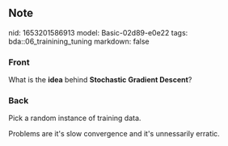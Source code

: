 ## Note
nid: 1653201586913
model: Basic-02d89-e0e22
tags: bda::06_trainining_tuning
markdown: false

### Front
What is the <b>idea</b> behind <b>Stochastic Gradient Descent</b>?

### Back
Pick a random instance of training data.

Problems are it's slow convergence and it's unnessarily erratic.
